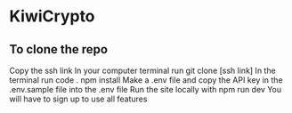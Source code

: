# KiwiCrypto

## To clone the repo 
 Copy the ssh link
 In your computer terminal run git clone [ssh link]
 In the terminal run code .
 npm install
 Make a .env file and copy the API key in the .env.sample file into the .env file 
 Run the site locally with npm run dev
 You will have to sign up to use all features
